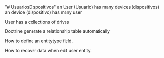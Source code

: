 "# UsuariosDispositivos" 
an User (Usuario) has many devices (dispositivos)
an device (dispositivo) has many user

User has a collections of drives

Doctrine generate a relationship table automatically

How to define an entitytype field.

How to recover data when edit user entity.
